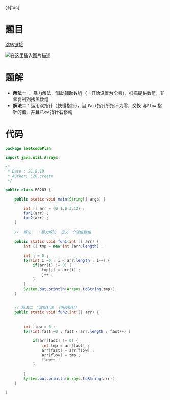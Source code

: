 ﻿@[toc]
# 题目
[跳转链接](https://leetcode-cn.com/problems/move-zeroes/)

![在这里插入图片描述](https://img-blog.csdnimg.cn/cfd25842bf8d481d97fe7ea39f2a749c.png?x-oss-process=image/watermark,type_ZmFuZ3poZW5naGVpdGk,shadow_10,text_aHR0cHM6Ly9ibG9nLmNzZG4ubmV0L1F1YW50dW1Zb3U=,size_16,color_FFFFFF,t_70)

# 题解
- **解法一** ： 暴力解法，借助辅助数组（一开始设置为全零），扫描提供数组，非零复制到拷贝数组
- **解法二**：运用双指针（快慢指针），当 `Fast`指针所指不为零，交换 与`Flow` 指针的值，并且`Flow` 指针右移动


# 代码

```java
package leetcodePlan;

import java.util.Arrays;

/*
 * Date : 21.8.19
 * Author: LZH.create
 */

public class P0283 {

	public static void main(String[] args) {

		int [] arr = {0,1,0,3,12} ;
		fun1(arr) ;
		fun2(arr) ;
	}
		
    //  解法一 ：暴力解法  定义一个辅组数组
	
	public static void fun1(int [] arr) { 
		int [] tmp = new int [arr.length] ;
		
		int j = 0 ;
		for(int i =0 ; i < arr.length ; i++) {
			if(arr[i] != 0) {
				tmp[j] = arr[i] ;
				j++ ;
			}
		}
		System.out.println(Arrays.toString(tmp));
	}
	
	
	// 解法二 ：双指针法 （快慢指针）
	public static void fun2(int [] arr) { 
		
		
		int flow = 0 ;
		for(int fast =0 ; fast < arr.length ; fast++) {
		
			if(arr[fast] != 0) {
				int tmp = arr[fast] ;
				arr[fast] = arr[flow] ;
				arr[flow] = tmp ;
				flow++ ;
			}
			
		}
		System.out.println(Arrays.toString(arr));
	}

}

```

